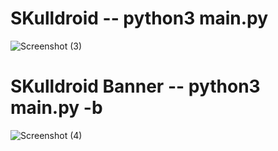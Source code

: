 # SKulldroid -- python3 main.py

![Screenshot (3)](https://github.com/HSOCIETY-Home/SKulldroid/assets/117861893/5130c821-34ae-4733-b5a1-ab37e157d244)

# SKulldroid Banner -- python3 main.py -b
![Screenshot (4)](https://github.com/HSOCIETY-Home/SKulldroid/assets/117861893/252e9a56-0d60-49fa-aec5-e12444039810)
